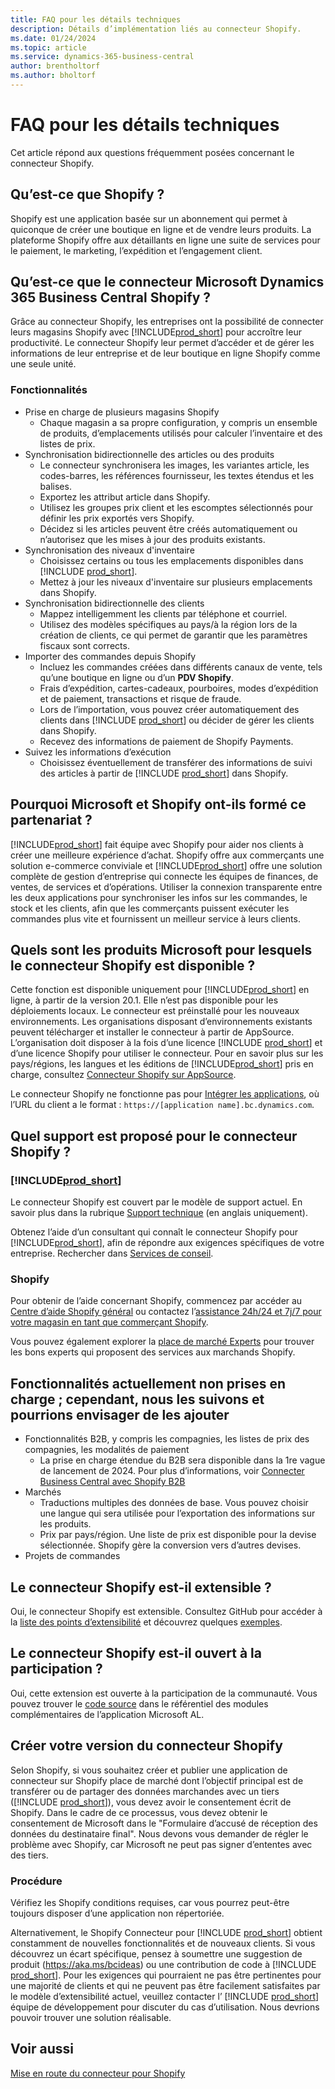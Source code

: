 ```yaml
---
title: FAQ pour les détails techniques
description: Détails d’implémentation liés au connecteur Shopify.
ms.date: 01/24/2024
ms.topic: article
ms.service: dynamics-365-business-central
author: brentholtorf
ms.author: bholtorf
---
```


# FAQ pour les détails techniques

Cet article répond aux questions fréquemment posées concernant le connecteur Shopify.

## Qu’est-ce que Shopify ?

Shopify est une application basée sur un abonnement qui permet à quiconque de créer une boutique en ligne et de vendre leurs produits. La plateforme Shopify offre aux détaillants en ligne une suite de services pour le paiement, le marketing, l’expédition et l’engagement client.

## Qu’est-ce que le connecteur Microsoft Dynamics 365 Business Central Shopify ?

Grâce au connecteur Shopify, les entreprises ont la possibilité de connecter leurs magasins Shopify avec [!INCLUDE[prod_short](../includes/prod_short.md)] pour accroître leur productivité. Le connecteur Shopify leur permet d’accéder et de gérer les informations de leur entreprise et de leur boutique en ligne Shopify comme une seule unité.

### Fonctionnalités

- Prise en charge de plusieurs magasins Shopify
  - Chaque magasin a sa propre configuration, y compris un ensemble de produits, d’emplacements utilisés pour calculer l’inventaire et des listes de prix.  
- Synchronisation bidirectionnelle des articles ou des produits
  - Le connecteur synchronisera les images, les variantes article, les codes-barres, les références fournisseur, les textes étendus et les balises.  
  - Exportez les attribut article dans Shopify.  
  - Utilisez les groupes prix client et les escomptes sélectionnés pour définir les prix exportés vers Shopify.  
  - Décidez si les articles peuvent être créés automatiquement ou n’autorisez que les mises à jour des produits existants.  
- Synchronisation des niveaux d'inventaire
  - Choisissez certains ou tous les emplacements disponibles dans [!INCLUDE [prod_short](../includes/prod_short.md)].  
  - Mettez à jour les niveaux d'inventaire sur plusieurs emplacements dans Shopify.  
- Synchronisation bidirectionnelle des clients
  - Mappez intelligemment les clients par téléphone et courriel.  
  - Utilisez des modèles spécifiques au pays/à la région lors de la création de clients, ce qui permet de garantir que les paramètres fiscaux sont corrects.  
- Importer des commandes depuis Shopify
  - Incluez les commandes créées dans différents canaux de vente, tels qu’une boutique en ligne ou d’un **PDV Shopify**.
  - Frais d’expédition, cartes-cadeaux, pourboires, modes d’expédition et de paiement, transactions et risque de fraude.  
  - Lors de l’importation, vous pouvez créer automatiquement des clients dans [!INCLUDE [prod_short](../includes/prod_short.md)] ou décider de gérer les clients dans Shopify.  
  - Recevez des informations de paiement de Shopify Payments.
- Suivez les informations d’exécution
  - Choisissez éventuellement de transférer des informations de suivi des articles à partir de [!INCLUDE [prod_short](../includes/prod_short.md)] dans Shopify.  

## Pourquoi Microsoft et Shopify ont-ils formé ce partenariat ?

[!INCLUDE[prod_short](../includes/prod_long.md)] fait équipe avec Shopify pour aider nos clients à créer une meilleure expérience d’achat. Shopify offre aux commerçants une solution e-commerce conviviale et [!INCLUDE[prod_short](../includes/prod_short.md)] offre une solution complète de gestion d’entreprise qui connecte les équipes de finances, de ventes, de services et d’opérations. Utiliser la connexion transparente entre les deux applications pour synchroniser les infos sur les commandes, le stock et les clients, afin que les commerçants puissent exécuter les commandes plus vite et fournissent un meilleur service à leurs clients.

## Quels sont les produits Microsoft pour lesquels le connecteur Shopify est disponible ?

Cette fonction est disponible uniquement pour [!INCLUDE[prod_short](../includes/prod_short.md)] en ligne, à partir de la version 20.1. Elle n’est pas disponible pour les déploiements locaux. Le connecteur est préinstallé pour les nouveaux environnements. Les organisations disposant d’environnements existants peuvent télécharger et installer le connecteur à partir de AppSource. L’organisation doit disposer à la fois d’une licence [!INCLUDE [prod_short](../includes/prod_short.md)] et d’une licence Shopify pour utiliser le connecteur. Pour en savoir plus sur les pays/régions, les langues et les éditions de [!INCLUDE[prod_short](../includes/prod_short.md)] pris en charge, consultez [Connecteur Shopify sur AppSource](https://go.microsoft.com/fwlink/?linkid=2196238).

Le connecteur Shopify ne fonctionne pas pour [Intégrer les applications](/dynamics365/business-central/dev-itpro/deployment/embed-app-overview), où l’URL du client a le format : `https://[application name].bc.dynamics.com`.

## Quel support est proposé pour le connecteur Shopify ?

### [!INCLUDE[prod_short](../includes/prod_short.md)]

Le connecteur Shopify est couvert par le modèle de support actuel. En savoir plus dans la rubrique [Support technique](/dynamics365/business-central/dev-itpro/administration//manage-technical-support) (en anglais uniquement).

Obtenez l’aide d’un consultant qui connaît le connecteur Shopify pour [!INCLUDE[prod_short](../includes/prod_short.md)], afin de répondre aux exigences spécifiques de votre entreprise. Rechercher dans [Services de conseil](https://aka.ms/BCShopifyConsultant).

### Shopify

Pour obtenir de l’aide concernant Shopify, commencez par accéder au [Centre d’aide Shopify général](https://help.shopify.com/) ou contactez l’[assistance 24h/24 et 7j/7 pour votre magasin en tant que commerçant Shopify](https://help.shopify.com/questions#/).

Vous pouvez également explorer la [place de marché Experts](https://experts.shopify.com/) pour trouver les bons experts qui proposent des services aux marchands Shopify.

## Fonctionnalités actuellement non prises en charge ; cependant, nous les suivons et pourrions envisager de les ajouter

- Fonctionnalités B2B, y compris les compagnies, les listes de prix des compagnies, les modalités de paiement
  - La prise en charge étendue du B2B sera disponible dans la 1re vague de lancement de 2024. Pour plus d’informations, voir [Connecter Business Central avec Shopify B2B](/dynamics365/release-plan/2023wave2/smb/dynamics365-business-central/connect-business-central-shopify-b2b)
- Marchés
  - Traductions multiples des données de base. Vous pouvez choisir une langue qui sera utilisée pour l’exportation des informations sur les produits.
  - Prix par pays/région. Une liste de prix est disponible pour la devise sélectionnée. Shopify gère la conversion vers d’autres devises.
- Projets de commandes

## Le connecteur Shopify est-il extensible ?

Oui, le connecteur Shopify est extensible. Consultez GitHub pour accéder à la [liste des points d’extensibilité](https://github.com/microsoft/ALAppExtensions/tree/main/Apps/W1/Shopify) et découvrez quelques [exemples](https://github.com/microsoft/ALAppExtensions/blob/main/Apps/W1/Shopify/extensibility_examples.md).

## Le connecteur Shopify est-il ouvert à la participation ?

Oui, cette extension est ouverte à la participation de la communauté. Vous pouvez trouver le [code source](https://github.com/microsoft/ALAppExtensions/tree/main/Apps/W1/Shopify) dans le référentiel des modules complémentaires de l’application Microsoft AL.

## Créer votre version du connecteur Shopify

Selon Shopify, si vous souhaitez créer et publier une application de connecteur sur Shopify place de marché dont l’objectif principal est de transférer ou de partager des données marchandes avec un tiers ([!INCLUDE [prod_short](../includes/prod_short.md)]), vous devez avoir le consentement écrit de Shopify. Dans le cadre de ce processus, vous devez obtenir le consentement de Microsoft dans le "Formulaire d’accusé de réception des données du destinataire final". Nous devons vous demander de régler le problème avec Shopify, car Microsoft ne peut pas signer d’ententes avec des tiers.

### Procédure

Vérifiez les Shopify conditions requises, car vous pourrez peut-être toujours disposer d’une application non répertoriée.

Alternativement, le Shopify Connecteur pour [!INCLUDE [prod_short](../includes/prod_short.md)] obtient constamment de nouvelles fonctionnalités et de nouveaux clients. Si vous découvrez un écart spécifique, pensez à soumettre une suggestion de produit (https://aka.ms/bcideas) ou une contribution de code à [!INCLUDE [prod_short](../includes/prod_short.md)]. Pour les exigences qui pourraient ne pas être pertinentes pour une majorité de clients et qui ne peuvent pas être facilement satisfaites par le modèle d’extensibilité actuel, veuillez contacter l’ [!INCLUDE [prod_short](../includes/prod_short.md)] équipe de développement pour discuter du cas d’utilisation. Nous devrions pouvoir trouver une solution réalisable.

## Voir aussi

[Mise en route du connecteur pour Shopify](get-started.md)  
